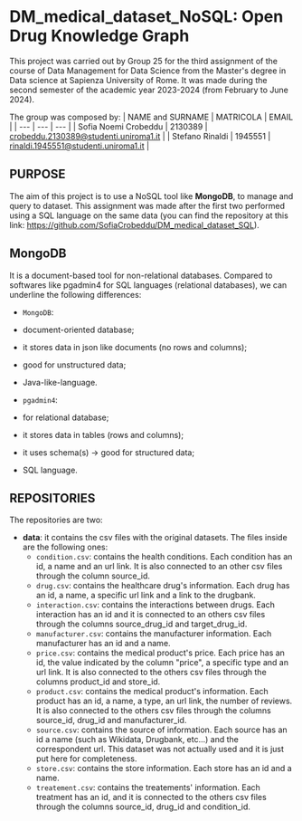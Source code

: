 # DM_medical_dataset_NoSQL: Open Drug Knowledge Graph

This project was carried out by Group 25 for the third assignment of the course of Data Management for Data Science from the Master's degree in Data science at Sapienza University of Rome. It was made during the second semester of the academic year 2023-2024 (from February to June 2024).

The group was composed by:
| NAME and SURNAME | MATRICOLA | EMAIL |
| --- | --- | --- |
| Sofia Noemi Crobeddu | 2130389 | crobeddu.2130389@studenti.uniroma1.it | 
| Stefano Rinaldi | 1945551 | rinaldi.1945551@studenti.uniroma1.it |

## PURPOSE

The aim of this project is to use a NoSQL tool like **MongoDB**, to manage and query to dataset. This assignment was made after the first two performed using a SQL language on the same data (you can find the repository at this link: https://github.com/SofiaCrobeddu/DM_medical_dataset_SQL). 

## MongoDB

It is a document-based tool for non-relational databases. Compared to softwares like pgadmin4 for SQL languages (relational databases), we can underline the following differences:
- `MongoDB`:
 - document-oriented database;
 - it stores data in json like documents (no rows and columns);
 - good for unstructured data;
 - Java-like-language.

- `pgadmin4`:
 - for relational database;
 - it stores data in tables (rows and columns);
 - it uses schema(s) → good for structured data;
 - SQL language.


## REPOSITORIES

The repositories are two:
- **data**: it contains the csv files with the original datasets. The files inside are the following ones:
  - `condition.csv`: contains the health conditions. Each condition has an id, a name and an url link. It is also connected to an other csv files through the column source_id.
  - `drug.csv`: contains the healthcare drug's information. Each drug has an id, a name, a specific url link and a link to the drugbank.
  - `interaction.csv`: contains the interactions between drugs. Each interaction has an id and it is connected to an others csv files through the columns source_drug_id and target_drug_id.
  - `manufacturer.csv`: contains the manufacturer information. Each manufacturer has an id and a name.
  - `price.csv`: contains the medical product's price. Each price has an id, the value indicated by the column "price", a specific type and an url link. It is also connected to the others csv files through the columns product_id and store_id.
  - `product.csv`: contains the medical product's information. Each product has an id, a name, a type, an url link, the number of reviews. It is also connected to the others csv files through the columns source_id, drug_id and manufacturer_id.
  - `source.csv`: contains the source of information. Each source has an id a name (such as Wikidata, Drugbank, etc...) and the correspondent url. This dataset was not actually used and it is just put here for completeness.
  - `store.csv`: contains the store information. Each store has an id and a name.
  - `treatement.csv`: contains the treatements' information. Each treatment has an id, and it is connected to the others csv files through the columns source_id, drug_id and condition_id.
